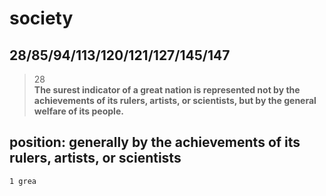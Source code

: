 society
==============
28/85/94/113/120/121/127/145/147
------------------
>28  
>**The surest indicator of a great nation is represented not by the achievements of its rulers, artists, or scientists, but by the general welfare of its people.**

## position: generally by the achievements of its rulers, artists, or scientists

    1 grea
 
<!--stackedit_data:
eyJoaXN0b3J5IjpbMzc2MTI4OTc5LDQ5MTgwMzM0MCwtNzUwNz
EzODQ4XX0=
-->